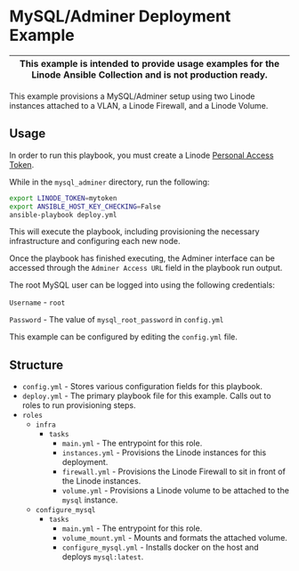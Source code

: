 # MySQL/Adminer Deployment Example

| This example is intended to provide usage examples for the Linode Ansible Collection and is **not** production ready. |
|-----------------------------------------------------------------------------------------------------------------------|

This example provisions a MySQL/Adminer setup using two Linode instances attached to a VLAN, a Linode Firewall, and a Linode Volume. 

## Usage

In order to run this playbook, you must create a Linode [Personal Access Token](https://www.linode.com/docs/guides/getting-started-with-the-linode-api/#get-an-access-token).

While in the `mysql_adminer` directory, run the following:

```bash
export LINODE_TOKEN=mytoken
export ANSIBLE_HOST_KEY_CHECKING=False
ansible-playbook deploy.yml
```

This will execute the playbook, including provisioning the necessary infrastructure and configuring each new node.

Once the playbook has finished executing, the Adminer interface can be accessed through the `Adminer Access URL` field in the playbook run output. 

The root MySQL user can be logged into using the following credentials:

`Username` - `root`

`Password` - The value of `mysql_root_password` in `config.yml`

This example can be configured by editing the `config.yml` file. 

## Structure

- `config.yml` - Stores various configuration fields for this playbook.
- `deploy.yml` - The primary playbook file for this example. Calls out to roles to run provisioning steps.
- `roles`
  - `infra`
    - `tasks`
      - `main.yml` - The entrypoint for this role.
      - `instances.yml` - Provisions the Linode instances for this deployment.
      - `firewall.yml` - Provisions the Linode Firewall to sit in front of the Linode instances.
      - `volume.yml` - Provisions a Linode volume to be attached to the `mysql` instance.
  - `configure_mysql`
    - `tasks`
      - `main.yml` - The entrypoint for this role.
      - `volume_mount.yml` - Mounts and formats the attached volume.
      - `configure_mysql.yml` - Installs docker on the host and deploys `mysql:latest`.